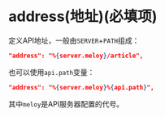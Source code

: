# address\(地址\)\(必填项\)

定义API地址，一般由`SERVER`+`PATH`组成：

```json
"address": "%{server.meloy}/article",
```

也可以使用`api.path`变量：

```json
"address": "%{server.meloy}%{api.path}",
```

其中`meloy`是API服务器配置的代号。


